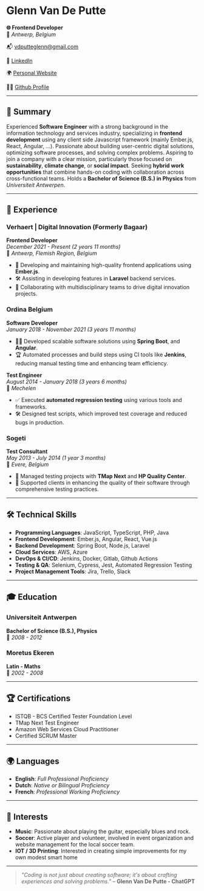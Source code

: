 # **Glenn Van De Putte**  

**🌐 Frontend Developer**  
📍 *Antwerp, Belgium*  

<!-- todo: make this the envelope emoji -->
📬 [vdputteglenn@gmail.com](mailto:vdputteglenn@gmail.com) 

🔗 [LinkedIn](https://www.linkedin.com/in/glenn-van-de-putte)

🌍 [Personal Website](https://www.gvdp.be)  

👨‍💻 [Github Profile](https://github.com/gvdp)  

---

## 📝 **Summary**

Experienced **Software Engineer** with a strong background in the information technology and services industry, specializing in **frontend development** using any client side Javascript framework (mainly Ember.js, React, Angular, ...). Passionate about building user-centric digital solutions, optimizing software processes, and solving complex problems. Aspiring to join a company with a clear mission, particularly those focused on **sustainability**, **climate change**, or **social impact**. Seeking **hybrid work opportunities** that combine hands-on coding with collaboration across cross-functional teams. Holds a **Bachelor of Science (B.S.) in Physics** from *Universiteit Antwerpen*.

---

## 💼 **Experience**

### **Verhaert | Digital Innovation (Formerly Bagaar)**  
**Frontend Developer**  
*December 2021 - Present (2 years 11 months)*  
📍 *Antwerp, Flemish Region, Belgium*  

- 🚀 Developing and maintaining high-quality frontend applications using **Ember.js**.
- 🛠️ Assisting in developing features in **Laravel** backend services.
- 🤝 Collaborating with multidisciplinary teams to drive digital innovation projects.

### **Ordina Belgium**  
**Software Developer**  
*January 2018 - November 2021 (3 years 11 months)*  

- 🧑‍💻 Developed scalable software solutions using **Spring Boot**, and **Angular**.
- 🏆 Automated processes and build steps using CI tools like **Jenkins**, reducing manual testing time and enhancing team efficiency.

**Test Engineer**  
*August 2014 - January 2018 (3 years 6 months)*  
📍 *Mechelen*  

- ✅ Executed **automated regression testing** using various tools and frameworks.
- 🛠️ Designed test scripts, which improved test coverage and reduced bugs in production.

### **Sogeti**  
**Test Consultant**  
*May 2013 - July 2014 (1 year 3 months)*  
📍 *Evere, Belgium*  

- 🧰 Managed testing projects with **TMap Next** and **HP Quality Center**.
- 🏢 Supported clients in enhancing the quality of their software through comprehensive testing practices.

---

## 🛠️ **Technical Skills**

- **Programming Languages**: JavaScript, TypeScript, PHP, Java  
- **Frontend Development**: Ember.js, Angular, React, Vue.js
- **Backend Development**: Spring Boot, Node.js, Laravel
- **Cloud Services**: AWS, Azure  
- **DevOps & CI/CD**: Jenkins, Docker, Gitlab, Github Actions  
- **Testing & QA**: Selenium, Cypress, Jest, Automated Regression Testing  
- **Project Management Tools**: Jira, Trello, Slack  

---

<!-- ## 📚 **Projects & Portfolio**

### **Personal Portfolio**  
Showcases a variety of projects, including web applications and open-source contributions.  
[Visit Portfolio](https://www.gvdp.be)

### **Local Soccer Team Website**  
Rebuilt and maintain the website for the local soccer team, improving user experience and managing event updates.  
[Live Website](https://example.com) *(replace with actual URL)*

### **Carbon Footprint Calculator (Hackathon Project)**  
Developed a web app to estimate users' carbon footprints based on daily activities, built with **React** and **Node.js**.  
[GitHub Repository](https://github.com/yourusername/carbon-calculator) *(replace with actual URL)* -->

<!-- --- -->

## 🎓 **Education**

### **Universiteit Antwerpen**  
**Bachelor of Science (B.S.), Physics**  
📅 *2008 - 2012*  

### **Moretus Ekeren**  
**Latin - Maths**  
📅 *2002 - 2008*  

---

## 🏆 **Certifications**

-  ISTQB - BCS Certified Tester Foundation Level
-  TMap Next Test Engineer
-  Amazon Web Services Cloud Practitioner
-  Certified SCRUM Master

---

## 🌍 **Languages**

- **English**: *Full Professional Proficiency*  
- **Dutch**: *Native or Bilingual Proficiency*  
- **French**: *Professional Working Proficiency*  

---

<!-- ## 🌱 **Volunteer Work & Community Involvement**

- **Event Organizer & Webmaster** - *Local Soccer Team*  
  Help organize events and manage the website, ensuring timely updates and community engagement.

- **Tech Mentor** at [Organization Name]  
  Guided high school students on web development basics, helping them build simple applications.

- **Hackathon Participant**  
  Participated in events focused on sustainability and social impact, contributing to projects aimed at environmental solutions.

--- -->

## 🎸 **Interests**

- **Music**: Passionate about playing the guitar, especially blues and rock.  
- **Soccer**: Active player and volunteer, involved in event organization and website management for the local soccer team.  
- **IOT / 3D Printing**: Interested in creating simple improvements for my own modest smart home
<!-- - **Sustainability**: Interested in technology solutions for climate change and eco-friendly initiatives.   -->

---

> _"Coding is not just about creating software; it's about crafting experiences and solving problems."_ – **Glenn Van De Putte - ChatGPT**
